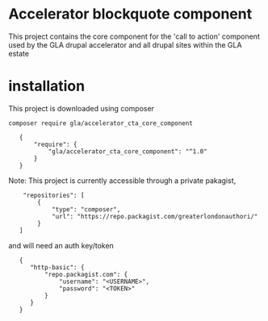 # Accelerator blockquote component

This project contains the core component for the 'call to action' component used by the GLA drupal accelerator and all drupal sites within the GLA estate

# installation
This project is downloaded using composer
```
composer require gla/accelerator_cta_core_component
```

```
   {
       "require": {
           "gla/accelerator_cta_core_component": "^1.0"
       }
   } 
```




Note: This project is currently accessible through a private pakagist, 
```
    "repositories": [
        {
            "type": "composer",
            "url": "https://repo.packagist.com/greaterlondonauthori/"
        }
   ]
```

and will need an auth key/token
```
   {
      "http-basic": {
          "repo.packagist.com": {
              "username": "<USERNAME>",
              "password": "<TOKEN>"
          }
      }
   }
```
